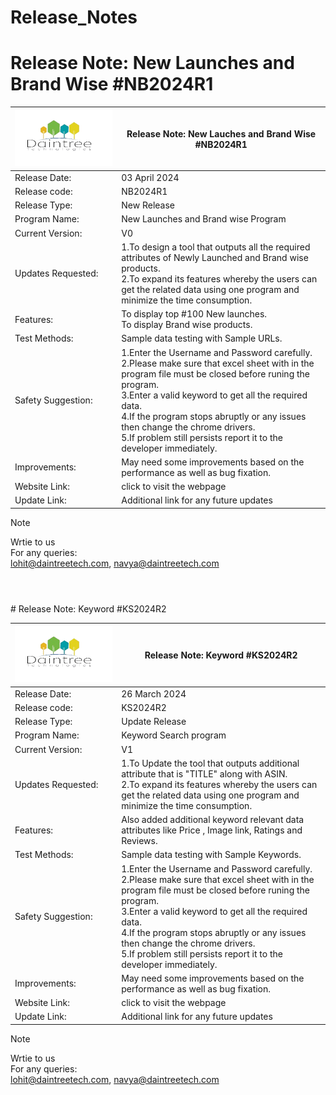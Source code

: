 # Release_Notes
#
# Release Note: New Launches and Brand Wise #NB2024R1  

|![My Image](LOGO-removebg-preview.png "My Image")       | Release Note: New Lauches and Brand Wise #NB2024R1  |
| -------------       | ------------- |
| Release Date:       | 03 April 2024|
| Release code:	      | 	NB2024R1  |
| Release Type:	      | 	New Release |
| Program Name:       | New Launches and Brand wise Program |
| Current Version:    |	V0 |
| Updates Requested:  |1.To design a tool that outputs all the required attributes of Newly Launched and Brand wise products.<br> 2.To expand its features whereby the users can get the related data using one program and minimize the time consumption.|
| Features:	          | To display top #100 New launches. <br> To display Brand wise products.|
| Test Methods:	      | Sample data testing with Sample URLs. |
| Safety Suggestion:  | 1.Enter the Username and Password carefully. <br> 2.Please make sure that excel sheet with in the program file must be closed before runing the program. <br> 3.Enter a valid keyword to get all the required data. <br> 4.If the program stops abruptly or any issues then change the chrome drivers. <br> 5.If problem still persists report it to the developer immediately. |
| Improvements:	      | May need some improvements based on the performance as well as bug fixation.|
| Website Link:	      | click to visit the webpage |
| Update Link:	      | Additional link for any future updates |

> [!NOTE]           
> Wrtie to us <br/>
> For any queries:<br/>
> lohit@daintreetech.com, navya@daintreetech.com


#
<br>
# Release Note: Keyword #KS2024R2  

|![My Image](LOGO-removebg-preview.png "My Image")       | Release Note: Keyword #KS2024R2  |
| -------------       | ------------- |
| Release Date:       | 26 March 2024 |
| Release code:	      | KS2024R2  |
| Release Type:	      | Update Release |
| Program Name:       | Keyword Search program |
| Current Version:    |	V1 |
| Updates Requested:  | 1.To Update the tool that outputs additional attribute that is "TITLE" along with ASIN.<br> 2.To expand its features whereby the users can get the related data using one program and minimize the time consumption.|
| Features:	          | Also added additional keyword relevant data attributes like Price , Image link, Ratings and Reviews.|
| Test Methods:	      | Sample data testing with Sample Keywords. |
| Safety Suggestion:  | 1.Enter the Username and Password carefully. <br> 2.Please make sure that excel sheet with in the program file must be closed before runing the program. <br> 3.Enter a valid keyword to get all the required data. <br> 4.If the program stops abruptly or any issues then change the chrome drivers. <br> 5.If problem still persists report it to the developer immediately. |
| Improvements:	      | May need some improvements based on the performance as well as bug fixation.|
| Website Link:	      | click to visit the webpage |
| Update Link:	      | Additional link for any future updates |

> [!NOTE]           
> Wrtie to us <br/>
> For any queries:<br/>
> lohit@daintreetech.com, navya@daintreetech.com




 
